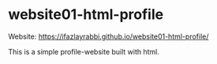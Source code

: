 # website01-html-profile
Website: https://ifazlayrabbi.github.io/website01-html-profile/
 
This is a simple profile-website built with html. 
